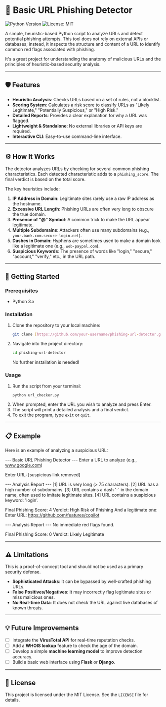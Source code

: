 # 🎣 Basic URL Phishing Detector

![Python Version](https://img.shields.io/badge/python-3.x-blue.svg)
![License: MIT](https://img.shields.io/badge/License-MIT-yellow.svg)

A simple, heuristic-based Python script to analyze URLs and detect potential phishing attempts. This tool does not rely on external APIs or databases; instead, it inspects the structure and content of a URL to identify common red flags associated with phishing.

It's a great project for understanding the anatomy of malicious URLs and the principles of heuristic-based security analysis.

---

## 🛡️ Features

* **Heuristic Analysis**: Checks URLs based on a set of rules, not a blocklist.
* **Scoring System**: Calculates a risk score to classify URLs as "Likely Legitimate," "Potentially Suspicious," or "High Risk."
* **Detailed Reports**: Provides a clear explanation for why a URL was flagged.
* **Lightweight & Standalone**: No external libraries or API keys are required.
* **Interactive CLI**: Easy-to-use command-line interface.

---

## ⚙️ How It Works

The detector analyzes URLs by checking for several common phishing characteristics. Each detected characteristic adds to a `phishing_score`. The final verdict is based on the total score.

The key heuristics include:
1.  **IP Address in Domain**: Legitimate sites rarely use a raw IP address as the hostname.
2.  **Excessive URL Length**: Phishing URLs are often very long to obscure the true domain.
3.  **Presence of "@" Symbol**: A common trick to make the URL appear legitimate.
4.  **Multiple Subdomains**: Attackers often use many subdomains (e.g., `your.bank.com.secure-login.net`).
5.  **Dashes in Domain**: Hyphens are sometimes used to make a domain look like a legitimate one (e.g., `web-paypal.com`).
6.  **Suspicious Keywords**: The presence of words like "login," "secure," "account," "verify," etc., in the URL path.

---

## 🚀 Getting Started

### Prerequisites

* Python 3.x

### Installation

1.  Clone the repository to your local machine:
    ```sh
    git clone [https://github.com/your-username/phishing-url-detector.git](https://github.com/your-username/phishing-url-detector.git)
    ```
2.  Navigate into the project directory:
    ```sh
    cd phishing-url-detector
    ```
    No further installation is needed!

### Usage

1.  Run the script from your terminal:
    ```sh
    python url_checker.py
    ```
2.  When prompted, enter the URL you wish to analyze and press Enter.
3.  The script will print a detailed analysis and a final verdict.
4.  To exit the program, type `exit` or `quit`.

---

## 📋 Example

Here is an example of analyzing a suspicious URL:

--- Basic URL Phishing Detector ---
Enter a URL to analyze (e.g., www.google.com)

Enter URL: [suspicious link removed]

--- Analysis Report ---
[1] URL is very long (> 75 characters).
[2] URL has a high number of subdomains.
[3] URL contains a dash '-' in the domain name, often used to imitate legitimate sites.
[4] URL contains a suspicious keyword: 'login'.

Final Phishing Score: 4 Verdict: High Risk of Phishing
And a legitimate one:
Enter URL: https://github.com/features/copilot

--- Analysis Report ---
No immediate red flags found.

Final Phishing Score: 0 Verdict: Likely Legitimate

---

## ⚠️ Limitations

This is a proof-of-concept tool and should not be used as a primary security defense.
* **Sophisticated Attacks**: It can be bypassed by well-crafted phishing URLs.
* **False Positives/Negatives**: It may incorrectly flag legitimate sites or miss malicious ones.
* **No Real-time Data**: It does not check the URL against live databases of known threats.

---

## 💡 Future Improvements

* [ ] Integrate the **VirusTotal API** for real-time reputation checks.
* [ ] Add a **WHOIS lookup** feature to check the age of the domain.
* [ ] Develop a simple **machine learning model** to improve detection accuracy.
* [ ] Build a basic web interface using **Flask** or **Django**.

---

## 📜 License

This project is licensed under the MIT License. See the `LICENSE` file for details.
